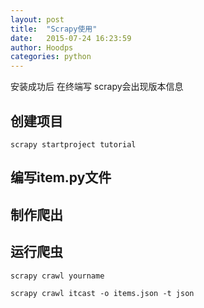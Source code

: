 ```yaml
---
layout: post
title:  "Scrapy使用"
date:   2015-07-24 16:23:59
author: Hoodps
categories: python
---
```



安装成功后  在终端写  scrapy会出现版本信息

## 创建项目
	
	scrapy startproject tutorial

## 编写item.py文件


## 制作爬出


## 运行爬虫

	scrapy crawl yourname

	scrapy crawl itcast -o items.json -t json

